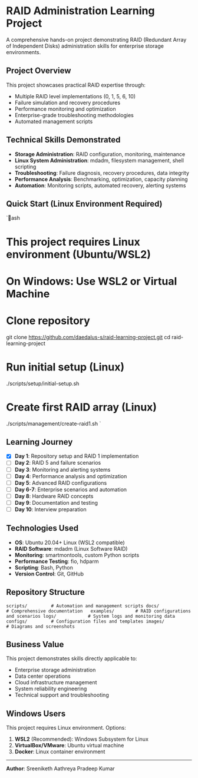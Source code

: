 ﻿# RAID Administration Learning Project

A comprehensive hands-on project demonstrating RAID (Redundant Array of Independent Disks) administration skills for enterprise storage environments.

##  Project Overview

This project showcases practical RAID expertise through:
- Multiple RAID level implementations (0, 1, 5, 6, 10)
- Failure simulation and recovery procedures  
- Performance monitoring and optimization
- Enterprise-grade troubleshooting methodologies
- Automated management scripts

##  Technical Skills Demonstrated

- **Storage Administration**: RAID configuration, monitoring, maintenance
- **Linux System Administration**: mdadm, filesystem management, shell scripting
- **Troubleshooting**: Failure diagnosis, recovery procedures, data integrity
- **Performance Analysis**: Benchmarking, optimization, capacity planning
- **Automation**: Monitoring scripts, automated recovery, alerting systems

##  Quick Start (Linux Environment Required)

`ash
# This project requires Linux environment (Ubuntu/WSL2)
# On Windows: Use WSL2 or Virtual Machine

# Clone repository
git clone https://github.com/daedalus-s/raid-learning-project.git
cd raid-learning-project

# Run initial setup (Linux)
./scripts/setup/initial-setup.sh

# Create first RAID array (Linux)
./scripts/management/create-raid1.sh
`

##  Learning Journey

- [x] **Day 1**: Repository setup and RAID 1 implementation
- [ ] **Day 2**: RAID 5 and failure scenarios
- [ ] **Day 3**: Monitoring and alerting systems
- [ ] **Day 4**: Performance analysis and optimization
- [ ] **Day 5**: Advanced RAID configurations
- [ ] **Day 6-7**: Enterprise scenarios and automation
- [ ] **Day 8**: Hardware RAID concepts
- [ ] **Day 9**: Documentation and testing
- [ ] **Day 10**: Interview preparation

##  Technologies Used

- **OS**: Ubuntu 20.04+ Linux (WSL2 compatible)
- **RAID Software**: mdadm (Linux Software RAID)
- **Monitoring**: smartmontools, custom Python scripts
- **Performance Testing**: fio, hdparm
- **Scripting**: Bash, Python
- **Version Control**: Git, GitHub

##  Repository Structure

`
 scripts/         # Automation and management scripts
 docs/            # Comprehensive documentation  
 examples/        # RAID configurations and scenarios
 logs/            # System logs and monitoring data
 configs/         # Configuration files and templates
 images/          # Diagrams and screenshots
`

##  Business Value

This project demonstrates skills directly applicable to:
- Enterprise storage administration
- Data center operations  
- Cloud infrastructure management
- System reliability engineering
- Technical support and troubleshooting

##  Windows Users

This project requires Linux environment. Options:
1. **WSL2** (Recommended): Windows Subsystem for Linux
2. **VirtualBox/VMware**: Ubuntu virtual machine
3. **Docker**: Linux container environment

---
**Author**: Sreeniketh Aathreya Pradeep Kumar 

